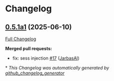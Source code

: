 # Changelog

## [0.5.1a1](https://github.com/TigreGotico/ovoscope/tree/0.5.1a1) (2025-06-10)

[Full Changelog](https://github.com/TigreGotico/ovoscope/compare/0.5.0...0.5.1a1)

**Merged pull requests:**

- fix: sess injection [\#17](https://github.com/TigreGotico/ovoscope/pull/17) ([JarbasAl](https://github.com/JarbasAl))



\* *This Changelog was automatically generated by [github_changelog_generator](https://github.com/github-changelog-generator/github-changelog-generator)*
